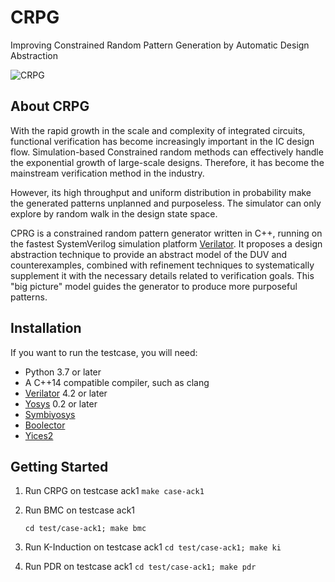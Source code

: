 # CRPG
Improving Constrained Random Pattern Generation  by Automatic Design Abstraction

![CRPG](https://i.imgur.com/8SpLbVU.png)



## About CRPG

With the rapid growth in the scale and complexity of integrated circuits, functional verification has become increasingly important in the IC design flow. Simulation-based Constrained random methods can effectively handle the exponential growth of large-scale designs. Therefore, it has become the mainstream verification method in the industry. 

However, its high throughput and uniform distribution in probability make the generated patterns unplanned and purposeless. The simulator can only explore by random walk in the design state space. 

CPRG is a constrained random pattern generator written in C++, running on the fastest SystemVerilog simulation platform [Verilator](https://www.veripool.org/verilator/). It proposes a design abstraction technique to provide an abstract model of the DUV and counterexamples, combined with refinement techniques to systematically supplement it with the necessary details related to verification goals. This "big picture" model guides the generator to produce more purposeful patterns.

## Installation

If you want to run the testcase, you will need:

- Python 3.7 or later
- A C++14 compatible compiler, such as clang
- [Verilator](https://verilator.org/guide/latest/install.html) 4.2 or later
- [Yosys](https://github.com/YosysHQ/yosys#installation) 0.2 or later
- [Symbiyosys](https://yosyshq.readthedocs.io/projects/sby/en/latest/install.html#installing-from-source)
- [Boolector]([https://boolector.github.io](https://boolector.github.io/))
- [Yices2](https://github.com/SRI-CSL/yices2)

## Getting Started

1. Run CRPG on testcase ack1
   `make case-ack1`

2. Run BMC on testcase ack1

   `cd test/case-ack1; make bmc` 

3. Run K-Induction on testcase ack1
   `cd test/case-ack1; make ki` 

4. Run PDR on testcase ack1
   `cd test/case-ack1; make pdr` 

   

   

   
